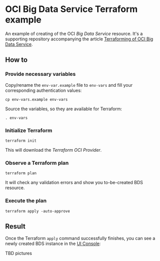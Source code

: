 # OCI Big Data Service Terraform example

An example of creating of the OCI _Big Data Service_ resource.
It's a supporting repository accompanying the article
[Terraforming of OCI Big Data Service](//medium.com/@sw_samuraj/terraforming-of-oci-big-data-service-1e293328499).

## How to

### Provide necessary variables

Copy/rename the `env-var.example` file to `env-vars` and fill
your corresponding authentication values:

```
cp env-vars.example env-vars
```

Source the variables, so they are available for Terraform:

```
. env-vars
```

### Initialize Terraform

```
terraform init
```

This will download the _Terraform OCI Provider_.

### Observe a Terraform plan

```
terraform plan
```

It will check any validation errors and show you to-be-created BDS resource.

### Execute the plan

```
terraform apply -auto-approve
```

## Result

Once the Terraform `apply` command successfully finishes, you can see
a newly created BDS instance in the
[UI Console](//console.us-ashburn-1.oraclecloud.com/bigdata/clusters/):

TBD pictures
